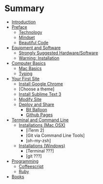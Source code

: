 # Summary

* [Introduction](README.md)
* [Preface](preface/README.md)
   * [Technology](preface/technology.md)
   * [Mindset](preface/mindset.md)
   * [Beautiful Code](preface/beautiful_code.md)
* [Equipment and Software](equipment_and_software/README.md)
   * [Strongly Suggested Hardware/Software](equipment_and_software/strongly_suggested_hardware.md)
   * [Warning: Installation](equipment_and_software/installation.md)
* [Computer Basics](computer_basics/README.md)
   * [Mac Basics](computer_basics/mac_keyboard_shortcuts.md)
   * [Typing](computer_basics/typing.md)
* [Your First Site](first_site/README.md)
   * [Install Google Chrome](first_site/install_google_chrome.md)
   * [Choose a theme]
   * [Install Sublime Text 3](first_site/install_sublime.md)
   * [Modify Site](first_site/modify.md)
   * [Deploy and Share](first_site/deployment.md)
       * [Bit Balloon](first_site/deployment/bit_balloon.md)
       * [Github Pages](first_site/deployment/github_pages.md)
* [Terminal and Command Line](terminal/README.md)
   * [Installations (Mac OSX)](terminal/installations_mac.md)
       * [iTerm 2]
       * [Git via Command Line Tools]
       * [oh-my-zsh]
   * [Installations (Windows)](terminal/installations_win.md)
       * [Terminal ???]
       * [git ???]
* [Programming](programming/README.md)
   * [Coffeescript](coffeescript/README.md)
   * [Ruby](ruby/README.md)
* [Books](books/README.md)

